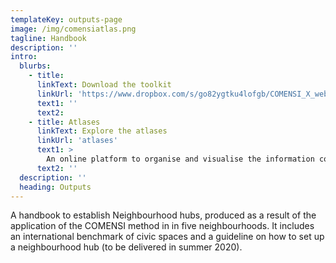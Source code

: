 ```yaml
---
templateKey: outputs-page
image: /img/comensiatlas.png
tagline: Handbook 
description: ''
intro:
  blurbs:
    - title: 
      linkText: Download the toolkit
      linkUrl: 'https://www.dropbox.com/s/go82ygtku4lofgb/COMENSI_X_web.pdf?dl=0'
      text1: ''
      text2: 
    - title: Atlases
      linkText: Explore the atlases
      linkUrl: 'atlases'
      text1: >
        An online platform to organise and visualise the information collected during the engagement and participatory actions produced by the participants in five EU challenging neighbourhoods.
      text2: ''
  description: ''
  heading: Outputs
---
```

A handbook to establish Neighbourhood hubs, produced as a result of the application of the COMENSI method in in five neighbourhoods. It includes an international benchmark of civic spaces and a guideline on how to set up a neighbourhood hub (to be delivered in summer 2020).
